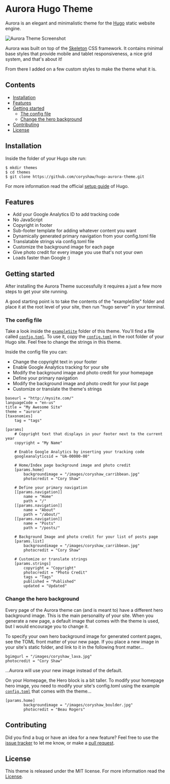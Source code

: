 # Aurora Hugo Theme
Aurora is an elegant and minimalistic theme for the [Hugo](http://gohugo.io) static website engine.

![Aurora Theme Screenshot](https://raw.github.com/coryshaw/hugo-aurora-theme/master/exampleSite/screenshot.jpg)

Aurora was built on top of the [Skeleton](http://getskeleton.com/) CSS framework. It contains minimal base styles that provide mobile and tablet responsiveness, a nice grid system, and that's about it!

From there I added on a few custom styles to make the theme what it is.

## Contents

- [Installation](#installation)
- [Features](#features)
- [Getting started](#getting-started)
    - [The config file](#the-config-file)
    - [Change the hero background](#change-the-hero-background)
- [Contributing](#contributing)
- [License](#license)


## Installation

Inside the folder of your Hugo site run:

    $ mkdir themes
    $ cd themes
    $ git clone https://github.com/coryshaw/hugo-aurora-theme.git

For more information read the official [setup guide](//gohugo.io/overview/installing/) of Hugo.

## Features

- Add your Google Analytics ID to add tracking code
- No JavaScript
- Copyright in footer
- Sub-footer template for adding whatever content you want
- Dynamically generated primary navigation from your config.toml file
- Translatable strings via config.toml file
- Customize the background image for each page
- Give photo credit for every image you use that's not your own
- Loads faster than Google :)


## Getting started

After installing the Aurora Theme successfully it requires a just a few more steps to get your site running.

A good starting point is to take the contents of the "exampleSite" folder and place it at the root level of your site, then run "hugo server" in your terminal.


### The config file

Take a look inside the [`exampleSite`](//github.com/coryshaw/hugo-aurora-theme/tree/master/exampleSite) folder of this theme. You'll find a file called [`config.toml`](//github.com/coryshaw/hugo-aurora-theme/blob/master/exampleSite/config.toml). To use it, copy the [`config.toml`](//github.com/coryshaw/hugo-aurora-theme/blob/master/exampleSite/config.toml) in the root folder of your Hugo site. Feel free to change the strings in this theme.

Inside the config file you can:

- Change the copyright text in your footer
- Enable Google Analytics tracking for your site
- Modify the background image and photo credit for your homepage
- Define your primary navigation
- Modify the background image and photo credit for your list page
- Customize or translate the theme's strings

```
baseurl = "http://mysite.com/"
languageCode = "en-us"
title = "My Awesome Site"
theme = "aurora"
[taxonomies]
	tag = "tags"

[params]
	# Copyright text that displays in your footer next to the current year
	copyright = "My Name"

	# Enable Google Analytics by inserting your tracking code
	googleanalyticsid = "UA-00000-00"

	# Home/Index page background image and photo credit
	[params.home]
		backgroundimage = "/images/coryshaw_carribbean.jpg"
		photocredit = "Cory Shaw"

	# Define your primary navigation
	[[params.navigation]]
		name = "Home"
		path = "/"
	[[params.navigation]]
		name = "About"
		path = "/about/"
	[[params.navigation]]
		name = "Posts"
		path = "/posts/"

	# Background Image and photo credit for your list of posts page
	[params.list]
		backgroundimage = "/images/coryshaw_carribbean.jpg"
		photocredit = "Cory Shaw"

	# Customize or translate strings
	[params.strings]
		copyright = "Copyright"
		photocredit = "Photo Credit"
		tags = "Tags"
		published = "Published"
		updated = "Updated"
```

### Change the hero background

Every page of the Aurora theme can (and is meant to) have a different hero background image. This is the main personality of your site. When you generate a new page, a default image that comes with the theme is used, but I would encourage you to change it.

To specify your own hero background image for generated content pages, see the TOML front matter of your new page. If you place a new image in your site's static folder, and link to it in the following front matter...


```
bgimgurl = "/images/coryshaw_lava.jpg"
photocredit = "Cory Shaw"
```

...Aurora will use your new image instead of the default.

On your Homepage, the Hero block is a bit taller. To modify your homepage hero image, you need to modify your site's config.toml using the example [`config.toml`](//github.com/coryshaw/hugo-aurora-theme/blob/master/exampleSite/config.toml) that comes with the theme...

```
[params.home]
		backgroundimage = "/images/coryshaw_boulder.jpg"
		photocredit = "Beau Rogers"
```

## Contributing

Did you find a bug or have an idea for a new feature? Feel free to use the [issue tracker](//github.com/coryshaw/hugo-aurora-theme/issues) to let me know, or make  a [pull request](//github.com/coryshaw/hugo-aurora-theme/pulls).


## License

This theme is released under the MIT license. For more information read the [License](//github.com/coryshaw/hugo-aurora-theme/blob/master/LICENSE.md).




